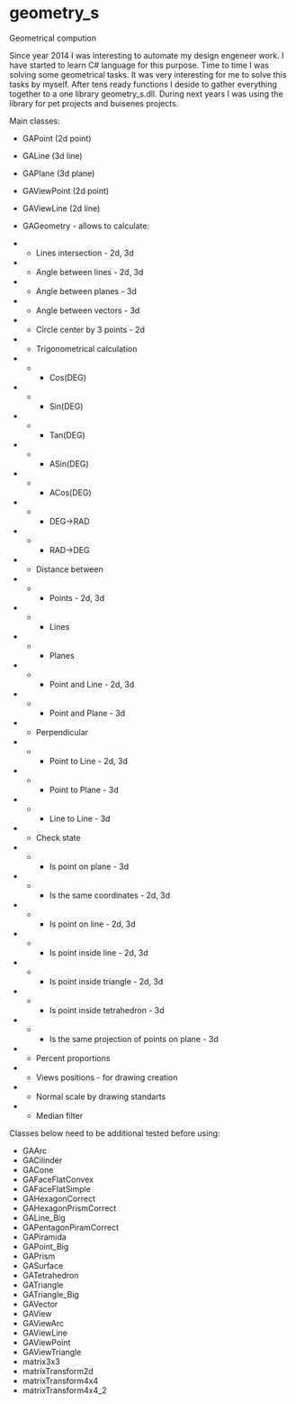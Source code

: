 # geometry_s
 Geometrical compution
 
 Since year 2014 I was interesting to automate my design engeneer work. I have started to learn C# language for this purpose. Time to time I was solving some geometrical tasks. It was very interesting for me to solve this tasks by myself. After tens ready functions I deside to gather everything together to a one library geometry_s.dll. During next years I was using the library for pet projects and buisenes projects.   
 
Main classes:  
- GAPoint (2d point)
- GALine (3d line)
- GAPlane (3d plane)
- GAViewPoint (2d point)
- GAViewLine (2d line)
 
- GAGeometry - allows to calculate:
- - Lines intersection - 2d, 3d
- - Angle between lines - 2d, 3d
- - Angle between planes - 3d
- - Angle between vectors - 3d
- - Circle center by 3 points - 2d
- - Trigonometrical calculation
- - - Cos(DEG)
- - - Sin(DEG)
- - - Tan(DEG)
- - - ASin(DEG)
- - - ACos(DEG)
- - - DEG->RAD
- - - RAD->DEG
- - Distance between
- - - Points - 2d, 3d
- - - Lines
- - - Planes
- - - Point and Line - 2d, 3d
- - - Point and Plane - 3d
- - Perpendicular
- - - Point to Line - 2d, 3d
- - - Point to Plane - 3d
- - - Line to Line - 3d
- - Check state
- - - Is point on plane - 3d
- - - Is the same coordinates - 2d, 3d
- - - Is point on line - 2d, 3d
- - - Is point inside line - 2d, 3d
- - - Is point inside triangle - 2d, 3d
- - - Is point inside tetrahedron - 3d
- - - Is the same projection of points on plane - 3d
- - Percent proportions
- - Views positions - for drawing creation
- - Normal scale by drawing standarts
- - Median filter

Classes below need to be additional tested before using:
- GAArc
- GACilinder
- GACone
- GAFaceFlatConvex
- GAFaceFlatSimple
- GAHexagonCorrect
- GAHexagonPrismCorrect
- GALine_Big
- GAPentagonPiramCorrect
- GAPiramida
- GAPoint_Big
- GAPrism
- GASurface
- GATetrahedron
- GATriangle
- GATriangle_Big
- GAVector
- GAView
- GAViewArc
- GAViewLine
- GAViewPoint
- GAViewTriangle
- matrix3x3
- matrixTransform2d
- matrixTransform4x4
- matrixTransform4x4_2
